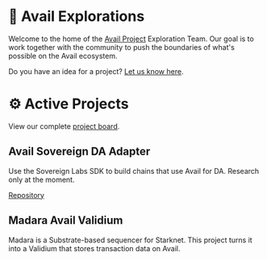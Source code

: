 # 🚀 Avail Explorations

Welcome to the home of the [Avail Project](https://availproject.org/)
Exploration Team. Our goal is to work together with the community to
push the boundaries of what's possible on the Avail ecosystem.

Do you have an idea for a project? [Let us know
here](https://github.com/orgs/avail-exploration/discussions/categories/ideas).

# ⚙️ Active Projects

View our complete [project board](https://roadmap.productboard.com/4a9052b2-b616-456b-bf91-9112fb9f5167).

## Avail Sovereign DA Adapter

Use the Sovereign Labs SDK to build chains that use Avail for
DA. Research only at the moment.

[Repository](https://github.com/availproject/avail-sovereign-da-adapter)

## Madara Avail Validium

Madara is a Substrate-based sequencer for Starknet. This project turns
it into a Validium that stores transaction data on Avail.
